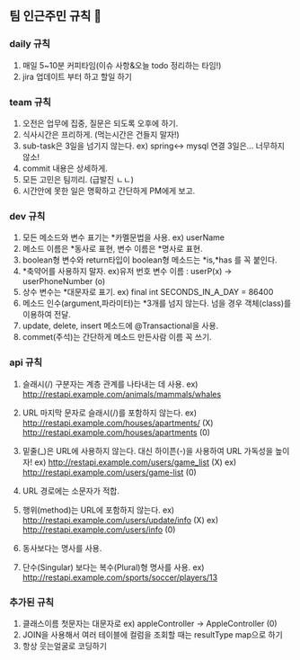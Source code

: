 ## 팀 인근주민 규칙 :running:


### daily 규칙
1. 매일 5~10분 커피타임(이슈 사항&오늘 todo 정리하는 타임!)
2. jira 업데이트 부터 하고 할일 하기

### team 규칙
1. 오전은 업무에 집중, 질문은 되도록 오후에 하기.
2. 식사시간은 프리하게. (먹는시간은 건들지 말자!)
3. sub-task은 3일을 넘기지 않는다. ex)  spring<-> mysql 연결 3일은... 너무하지 않소!
4. commit 내용은 상세하게. 
5. 모든 고민은 팀끼리. (급발진 ㄴㄴ)
6. 시간안에 못한 일은 명확하고 간단하게 PM에게 보고.

### dev 규칙
1. 모든 메소드와 변수 표기는 *카멜문법을 사용.  ex) userName
2. 메소드 이름은 *동사로 표현, 변수 이름은 *명사로 표현.
3. boolean형 변수와 return타입이 boolean형 메소드는 *is,*has 를 꼭 붙인다.
4. *축약어를 사용하지 말자. ex)유저 번호 변수 이름 :  userP(x) -> userPhoneNumber (o)
5. 상수 변수는 *대문자로 표기. ex) final int SECONDS_IN_A_DAY = 86400
6. 메소드 인수(argument,파라미터)는 *3개를 넘지 않는다. 넘을 경우 객체(class)를 이용하여 전달.
7. update, delete, insert 메소드에 @Transactional을 사용.
8. commet(주석)는 간단하게 메소드 만든사람 이름 꼭 쓰기.

### api 규칙
1. 슬래시(/) 구분자는 계층 관계를 나타내는 데 사용.
	ex) http://restapi.example.com/animals/mammals/whales
	
2. URL 마지막 문자로 슬래시(/)를 포함하지 않는다.
	ex) http://restapi.example.com/houses/apartments/ (X)
	    http://restapi.example.com/houses/apartments (0)
	    
3. 밑줄(_)은 URL에 사용하지 않는다. 대신 하이픈(-)을 사용하여 URL 가독성을 높이자!
	ex) http://restapi.example.com/users/game_list (X)
	ex) http://restapi.example.com/users/game-list (0)
	
4. URL 경로에는 소문자가 적합.	

5. 행위(method)는 URL에 포함하지 않는다.
	ex) http://restapi.example.com/users/update/info (X)
	ex) http://restapi.example.com/users/info (0)
	
6. 동사보다는 명사를 사용.  

7. 단수(Singular) 보다는 복수(Plural)형 명사를 사용.
	ex) http://restapi.example.com/sports/soccer/players/13
	
### 추가된 규칙
1. 클래스이름 첫문자는 대문자로 ex) appleController -> AppleController (0)
2. JOIN을 사용해서 여러 테이블에 컬럼을 조회할 때는 resultType map으로 하기
3. 항상 웃는얼굴로 코딩하기